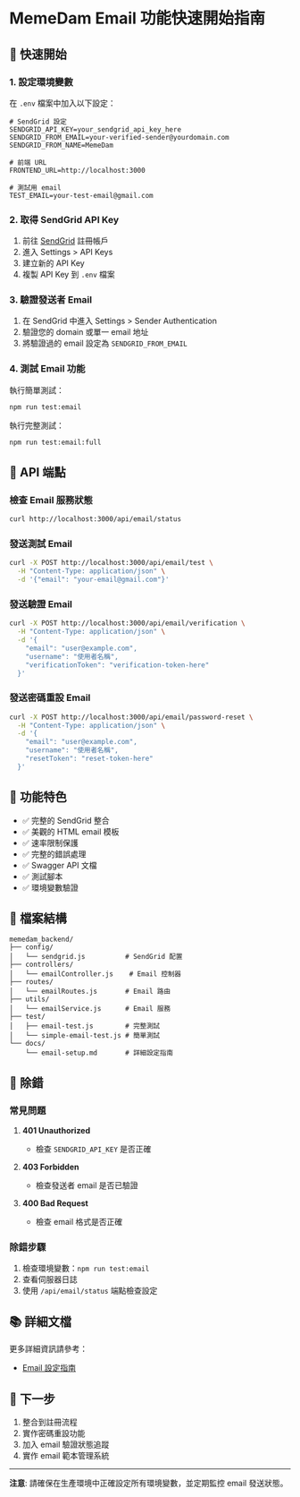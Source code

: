 # MemeDam Email 功能快速開始指南

## 🚀 快速開始

### 1. 設定環境變數

在 `.env` 檔案中加入以下設定：

```env
# SendGrid 設定
SENDGRID_API_KEY=your_sendgrid_api_key_here
SENDGRID_FROM_EMAIL=your-verified-sender@yourdomain.com
SENDGRID_FROM_NAME=MemeDam

# 前端 URL
FRONTEND_URL=http://localhost:3000

# 測試用 email
TEST_EMAIL=your-test-email@gmail.com
```

### 2. 取得 SendGrid API Key

1. 前往 [SendGrid](https://sendgrid.com/) 註冊帳戶
2. 進入 Settings > API Keys
3. 建立新的 API Key
4. 複製 API Key 到 `.env` 檔案

### 3. 驗證發送者 Email

1. 在 SendGrid 中進入 Settings > Sender Authentication
2. 驗證您的 domain 或單一 email 地址
3. 將驗證過的 email 設定為 `SENDGRID_FROM_EMAIL`

### 4. 測試 Email 功能

執行簡單測試：

```bash
npm run test:email
```

執行完整測試：

```bash
npm run test:email:full
```

## 📧 API 端點

### 檢查 Email 服務狀態

```bash
curl http://localhost:3000/api/email/status
```

### 發送測試 Email

```bash
curl -X POST http://localhost:3000/api/email/test \
  -H "Content-Type: application/json" \
  -d '{"email": "your-email@gmail.com"}'
```

### 發送驗證 Email

```bash
curl -X POST http://localhost:3000/api/email/verification \
  -H "Content-Type: application/json" \
  -d '{
    "email": "user@example.com",
    "username": "使用者名稱",
    "verificationToken": "verification-token-here"
  }'
```

### 發送密碼重設 Email

```bash
curl -X POST http://localhost:3000/api/email/password-reset \
  -H "Content-Type: application/json" \
  -d '{
    "email": "user@example.com",
    "username": "使用者名稱",
    "resetToken": "reset-token-here"
  }'
```

## 🎯 功能特色

- ✅ 完整的 SendGrid 整合
- ✅ 美觀的 HTML email 模板
- ✅ 速率限制保護
- ✅ 完整的錯誤處理
- ✅ Swagger API 文檔
- ✅ 測試腳本
- ✅ 環境變數驗證

## 📁 檔案結構

```
memedam_backend/
├── config/
│   └── sendgrid.js          # SendGrid 配置
├── controllers/
│   └── emailController.js    # Email 控制器
├── routes/
│   └── emailRoutes.js       # Email 路由
├── utils/
│   └── emailService.js      # Email 服務
├── test/
│   ├── email-test.js        # 完整測試
│   └── simple-email-test.js # 簡單測試
└── docs/
    └── email-setup.md       # 詳細設定指南
```

## 🔧 除錯

### 常見問題

1. **401 Unauthorized**
   - 檢查 `SENDGRID_API_KEY` 是否正確

2. **403 Forbidden**
   - 檢查發送者 email 是否已驗證

3. **400 Bad Request**
   - 檢查 email 格式是否正確

### 除錯步驟

1. 檢查環境變數：`npm run test:email`
2. 查看伺服器日誌
3. 使用 `/api/email/status` 端點檢查設定

## 📚 詳細文檔

更多詳細資訊請參考：

- [Email 設定指南](./docs/email-setup.md)

## 🚀 下一步

1. 整合到註冊流程
2. 實作密碼重設功能
3. 加入 email 驗證狀態追蹤
4. 實作 email 範本管理系統

---

**注意**: 請確保在生產環境中正確設定所有環境變數，並定期監控 email 發送狀態。
